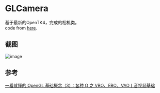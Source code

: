 # GLCamera
基于最新的OpenTK4，完成的相机类。  
code from [here](https://github.com/opentk/LearnOpenTK).  

## 截图
![image](https://github.com/pigLoveRabbit520/GLCamera/assets/16663435/e1b91b67-3c05-4546-bc8f-a6df4b047a7f)

## 参考
[一看就懂的 OpenGL 基础概念（3）：各种 O 之 VBO、EBO、VAO丨音视频基础](https://zhuanlan.zhihu.com/p/585126881)

